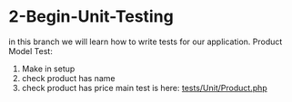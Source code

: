 # 2-Begin-Unit-Testing
in this branch we will learn how to write tests for our application.
Product Model Test:
1. Make in setup
2. check product has name
3. check product has price
main test is here: [tests/Unit/Product.php](tests/Unit/Product.php)
